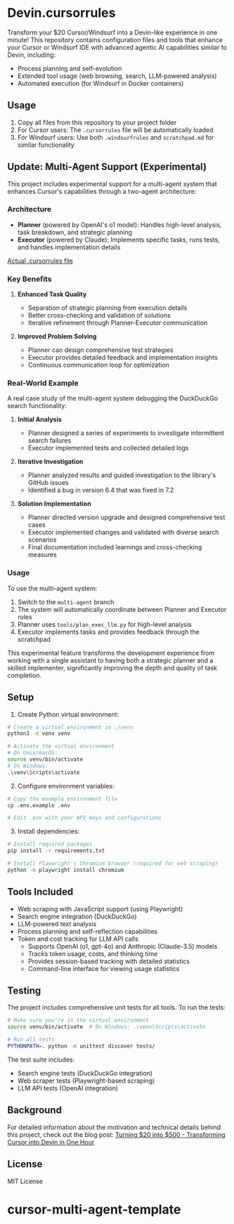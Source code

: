 # Devin.cursorrules

Transform your $20 Cursor/Windsurf into a Devin-like experience in one minute! This repository contains configuration files and tools that enhance your Cursor or Windsurf IDE with advanced agentic AI capabilities similar to Devin, including:

- Process planning and self-evolution
- Extended tool usage (web browsing, search, LLM-powered analysis)
- Automated execution (for Windsurf in Docker containers)

## Usage

1. Copy all files from this repository to your project folder
2. For Cursor users: The `.cursorrules` file will be automatically loaded
3. For Windsurf users: Use both `.windsurfrules` and `scratchpad.md` for similar functionality

## Update: Multi-Agent Support (Experimental)

This project includes experimental support for a multi-agent system that enhances Cursor's capabilities through a two-agent architecture:

### Architecture

- **Planner** (powered by OpenAI's o1 model): Handles high-level analysis, task breakdown, and strategic planning
- **Executor** (powered by Claude): Implements specific tasks, runs tests, and handles implementation details

[Actual .cursorrules file](https://github.com/grapeot/devin.cursorrules/blob/multi-agent/.cursorrules#L3)

### Key Benefits

1. **Enhanced Task Quality**
   - Separation of strategic planning from execution details
   - Better cross-checking and validation of solutions
   - Iterative refinement through Planner-Executor communication

2. **Improved Problem Solving**
   - Planner can design comprehensive test strategies
   - Executor provides detailed feedback and implementation insights
   - Continuous communication loop for optimization

### Real-World Example

A real case study of the multi-agent system debugging the DuckDuckGo search functionality:

1. **Initial Analysis**
   - Planner designed a series of experiments to investigate intermittent search failures
   - Executor implemented tests and collected detailed logs

2. **Iterative Investigation**
   - Planner analyzed results and guided investigation to the library's GitHub issues
   - Identified a bug in version 6.4 that was fixed in 7.2

3. **Solution Implementation**
   - Planner directed version upgrade and designed comprehensive test cases
   - Executor implemented changes and validated with diverse search scenarios
   - Final documentation included learnings and cross-checking measures

### Usage

To use the multi-agent system:

1. Switch to the `multi-agent` branch
2. The system will automatically coordinate between Planner and Executor roles
3. Planner uses `tools/plan_exec_llm.py` for high-level analysis
4. Executor implements tasks and provides feedback through the scratchpad

This experimental feature transforms the development experience from working with a single assistant to having both a strategic planner and a skilled implementer, significantly improving the depth and quality of task completion.

## Setup

1. Create Python virtual environment:
```bash
# Create a virtual environment in ./venv
python3 -m venv venv

# Activate the virtual environment
# On Unix/macOS:
source venv/bin/activate
# On Windows:
.\venv\Scripts\activate
```

2. Configure environment variables:
```bash
# Copy the example environment file
cp .env.example .env

# Edit .env with your API keys and configurations
```

3. Install dependencies:
```bash
# Install required packages
pip install -r requirements.txt

# Install Playwright's Chromium browser (required for web scraping)
python -m playwright install chromium
```

## Tools Included

- Web scraping with JavaScript support (using Playwright)
- Search engine integration (DuckDuckGo)
- LLM-powered text analysis
- Process planning and self-reflection capabilities
- Token and cost tracking for LLM API calls
  - Supports OpenAI (o1, gpt-4o) and Anthropic (Claude-3.5) models
  - Tracks token usage, costs, and thinking time
  - Provides session-based tracking with detailed statistics
  - Command-line interface for viewing usage statistics

## Testing

The project includes comprehensive unit tests for all tools. To run the tests:

```bash
# Make sure you're in the virtual environment
source venv/bin/activate  # On Windows: .\venv\Scripts\activate

# Run all tests
PYTHONPATH=. python -m unittest discover tests/
```

The test suite includes:
- Search engine tests (DuckDuckGo integration)
- Web scraper tests (Playwright-based scraping)
- LLM API tests (OpenAI integration)

## Background

For detailed information about the motivation and technical details behind this project, check out the blog post: [Turning $20 into $500 - Transforming Cursor into Devin in One Hour](https://yage.ai/cursor-to-devin-en.html)

## License

MIT License
# cursor-multi-agent-template
